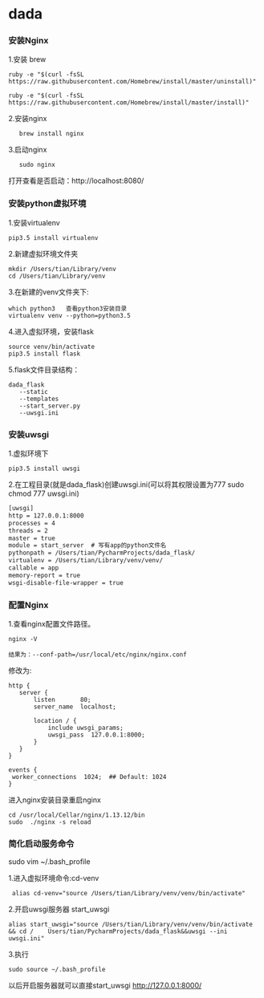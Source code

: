 # dada


### 安装Nginx
1.安装 brew
``` shell
ruby -e "$(curl -fsSL https://raw.githubusercontent.com/Homebrew/install/master/uninstall)"

ruby -e "$(curl -fsSL https://raw.githubusercontent.com/Homebrew/install/master/install)"
 ```
 2.安装nginx
 ```shell
    brew install nginx
 ```
 3.启动nginx
 ```shell
    sudo nginx
 ```
 打开查看是否启动：http://localhost:8080/



### 安装python虚拟环境

 1.安装virtualenv
 ```shell
 pip3.5 install virtualenv
 ```
 2.新建虚拟环境文件夹
 ```shell
 mkdir /Users/tian/Library/venv
 cd /Users/tian/Library/venv
 ```
 3.在新建的venv文件夹下:
 ```shell
 which python3   查看python3安装目录
 virtualenv venv --python=python3.5
 ```
 4.进入虚拟环境，安装flask
 ```shell
 source venv/bin/activate
 pip3.5 install flask
 ```

 5.flask文件目录结构：
 ```
 dada_flask
    --static
    --templates
    --start_server.py
    --uwsgi.ini
 ```

### 安装uwsgi
 1.虚拟环境下
 ```shell
 pip3.5 install uwsgi
 ```
 2.在工程目录(就是dada_flask)创建uwsgi.ini(可以将其权限设置为777 sudo chmod 777 uwsgi.ini)
 ```xml
 [uwsgi]
http = 127.0.0.1:8000
processes = 4
threads = 2
master = true
module = start_server  # 写有app的python文件名
pythonpath = /Users/tian/PycharmProjects/dada_flask/
virtualenv = /Users/tian/Library/venv/venv/
callable = app
memory-report = true
wsgi-disable-file-wrapper = true
 ```

### 配置Nginx
 1.查看nginx配置文件路径。
 ```shell
 nginx -V

 结果为：--conf-path=/usr/local/etc/nginx/nginx.conf
 ```
 修改为:
 ```
 http {
    server {
        listen       80;
        server_name  localhost;

        location / {
            include uwsgi_params;
            uwsgi_pass  127.0.0.1:8000;
        }
    }
}

events {
  worker_connections  1024;  ## Default: 1024
}
 ```
 进入nginx安装目录重启nginx
 ```shell
 cd /usr/local/Cellar/nginx/1.13.12/bin
 sudo  ./nginx -s reload
 ```

### 简化启动服务命令

 sudo vim ~/.bash_profile

  1.进入虚拟环境命令:cd-venv
 ```
  alias cd-venv="source /Users/tian/Library/venv/venv/bin/activate"
 ```

 2.开启uwsgi服务器 start_uwsgi
 ```
 alias start_uwsgi="source /Users/tian/Library/venv/venv/bin/activate && cd /    Users/tian/PycharmProjects/dada_flask&&uwsgi --ini uwsgi.ini"
 ```

 3.执行
 ```
 sudo source ~/.bash_profile
 ```

 以后开启服务器就可以直接start_uwsgi
 http://127.0.0.1:8000/